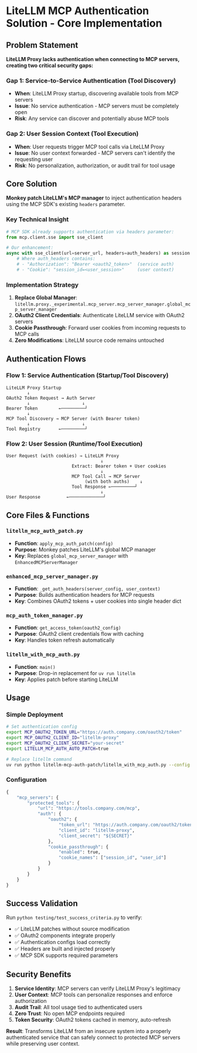 # LiteLLM MCP Authentication Solution - Core Implementation

## Problem Statement

**LiteLLM Proxy lacks authentication when connecting to MCP servers, creating two critical security gaps:**

### Gap 1: Service-to-Service Authentication (Tool Discovery)
- **When**: LiteLLM Proxy startup, discovering available tools from MCP servers
- **Issue**: No service authentication - MCP servers must be completely open
- **Risk**: Any service can discover and potentially abuse MCP tools

### Gap 2: User Session Context (Tool Execution)  
- **When**: User requests trigger MCP tool calls via LiteLLM Proxy
- **Issue**: No user context forwarded - MCP servers can't identify the requesting user
- **Risk**: No personalization, authorization, or audit trail for tool usage

## Core Solution

**Monkey patch LiteLLM's MCP manager** to inject authentication headers using the MCP SDK's existing `headers` parameter.

### Key Technical Insight
```python
# MCP SDK already supports authentication via headers parameter:
from mcp.client.sse import sse_client

# Our enhancement:
async with sse_client(url=server_url, headers=auth_headers) as session:
    # Where auth_headers contains:
    # - "Authorization": "Bearer <oauth2_token>"  (service auth)
    # - "Cookie": "session_id=<user_session>"     (user context)
```

### Implementation Strategy

1. **Replace Global Manager**: `litellm.proxy._experimental.mcp_server.mcp_server_manager.global_mcp_server_manager`
2. **OAuth2 Client Credentials**: Authenticate LiteLLM service with OAuth2 servers  
3. **Cookie Passthrough**: Forward user cookies from incoming requests to MCP calls
4. **Zero Modifications**: LiteLLM source code remains untouched

## Authentication Flows

### Flow 1: Service Authentication (Startup/Tool Discovery)
```
LiteLLM Proxy Startup
        ↓
OAuth2 Token Request → Auth Server
        ↓                    ↓  
Bearer Token        ←─────────┘
        ↓
MCP Tool Discovery → MCP Server (with Bearer token)
        ↓                    ↓
Tool Registry       ←─────────┘
```

### Flow 2: User Session (Runtime/Tool Execution)
```
User Request (with cookies) → LiteLLM Proxy
                                    ↓
                         Extract: Bearer token + User cookies
                                    ↓
                         MCP Tool Call → MCP Server
                              (with both auths)    ↓
                         Tool Response ←─────────┘
                                    ↓
User Response          ←─────────────┘
```

## Core Files & Functions

### `litellm_mcp_auth_patch.py`
- **Function**: `apply_mcp_auth_patch(config)` 
- **Purpose**: Monkey patches LiteLLM's global MCP manager
- **Key**: Replaces `global_mcp_server_manager` with `EnhancedMCPServerManager`

### `enhanced_mcp_server_manager.py`
- **Function**: `_get_auth_headers(server_config, user_context)`
- **Purpose**: Builds authentication headers for MCP requests
- **Key**: Combines OAuth2 tokens + user cookies into single header dict

### `mcp_auth_token_manager.py`
- **Function**: `get_access_token(oauth2_config)`
- **Purpose**: OAuth2 client credentials flow with caching
- **Key**: Handles token refresh automatically

### `litellm_with_mcp_auth.py`
- **Function**: `main()`
- **Purpose**: Drop-in replacement for `uv run litellm`
- **Key**: Applies patch before starting LiteLLM

## Usage

### Simple Deployment
```bash
# Set authentication config
export MCP_OAUTH2_TOKEN_URL="https://auth.company.com/oauth2/token"
export MCP_OAUTH2_CLIENT_ID="litellm-proxy"  
export MCP_OAUTH2_CLIENT_SECRET="your-secret"
export LITELLM_MCP_AUTH_AUTO_PATCH=true

# Replace litellm command
uv run python litellm-mcp-auth-patch/litellm_with_mcp_auth.py --config config.yaml
```

### Configuration
```python
{
    "mcp_servers": {
        "protected_tools": {
            "url": "https://tools.company.com/mcp",
            "auth": {
                "oauth2": {
                    "token_url": "https://auth.company.com/oauth2/token",
                    "client_id": "litellm-proxy",
                    "client_secret": "${SECRET}"
                },
                "cookie_passthrough": {
                    "enabled": true,
                    "cookie_names": ["session_id", "user_id"]
                }
            }
        }
    }
}
```

## Success Validation

Run `python testing/test_success_criteria.py` to verify:
- ✅ LiteLLM patches without source modification
- ✅ OAuth2 components integrate properly
- ✅ Authentication configs load correctly  
- ✅ Headers are built and injected properly
- ✅ MCP SDK supports required parameters

## Security Benefits

1. **Service Identity**: MCP servers can verify LiteLLM Proxy's legitimacy
2. **User Context**: MCP tools can personalize responses and enforce authorization
3. **Audit Trail**: All tool usage tied to authenticated users
4. **Zero Trust**: No open MCP endpoints required
5. **Token Security**: OAuth2 tokens cached in memory, auto-refresh

**Result**: Transforms LiteLLM from an insecure system into a properly authenticated service that can safely connect to protected MCP servers while preserving user context.
